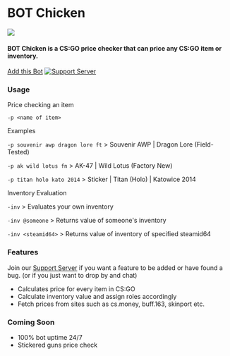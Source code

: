 <p align="center">
<h1> BOT Chicken </h1>
<img src="https://ibb.co/0DWtdz4" />
<h4>BOT Chicken is a CS:GO price checker that can price any CS:GO item or inventory.</h4>

[Add this Bot](https://discord.com/oauth2/authorize?client_id=286697179949694977&scope=bot&permissions=268782656)
[![Support Server](https://img.shields.io/discord/591914197219016707.svg?label=Discord&logo=Discord&colorB=7289da&style=for-the-badge)](https://discord.gg/BBgsdKS)
</p>

### Usage
Price checking an item

`-p <name of item>`

Examples

`-p souvenir awp dragon lore ft` >  Souvenir AWP | Dragon Lore (Field-Tested)

`-p ak wild lotus fn` >  AK-47 | Wild Lotus (Factory New)

`-p titan holo kato 2014` >  Sticker | Titan (Holo) | Katowice 2014

Inventory Evaluation

`-inv` > Evaluates your own inventory

`-inv @someone` > Returns value of someone's inventory

`-inv <steamid64>` > Returns value of inventory of specified steamid64

### Features
Join our [Support Server](https://discord.gg/BBgsdKS) if you want a feature to be added or have found a bug. (or if you just want to drop by and chat)
* Calculates price for every item in CS:GO
* Calculate inventory value and assign roles accordingly
* Fetch prices from sites such as cs.money, buff.163, skinport etc.
### Coming Soon
* 100% bot uptime 24/7
* Stickered guns price check
